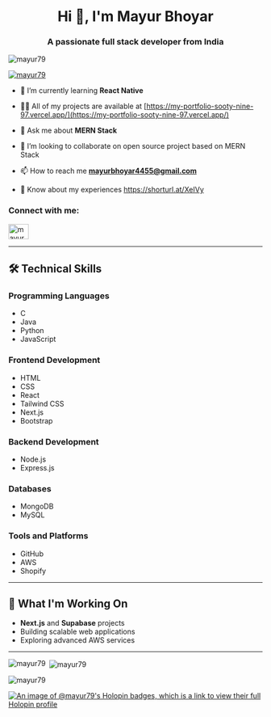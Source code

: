 
###
<h1 align="center">Hi 👋, I'm Mayur Bhoyar</h1>
<h3 align="center">A passionate full stack developer from India</h3>

<p align="left"> <img src="https://komarev.com/ghpvc/?username=mayur79&label=Profile%20views&color=0e75b6&style=flat" alt="mayur79" /> </p>

<p align="left"> <a href="https://github.com/ryo-ma/github-profile-trophy"><img src="https://github-profile-trophy.vercel.app/?username=mayur79" alt="mayur79" /></a> </p>

- 🌱 I’m currently learning **React Native**

- 👨‍💻 All of my projects are available at [https://my-portfolio-sooty-nine-97.vercel.app/](https://my-portfolio-sooty-nine-97.vercel.app/)

- 💬 Ask me about **MERN Stack**
  
- 👯 I’m looking to collaborate on open source project based on MERN Stack
  
- 📫 How to reach me **mayurbhoyar4455@gmail.com**

- 📄 Know about my experiences https://shorturl.at/XeIVy

<h3 align="left">Connect with me:</h3>
<p align="left">
<a href="https://linkedin.com/in/mayurb79" target="blank"><img align="center" src="https://raw.githubusercontent.com/rahuldkjain/github-profile-readme-generator/master/src/images/icons/Social/linked-in-alt.svg" alt="mayurb79" height="30" width="40" /></a>
</p>

<hr>

<h2>🛠️ <strong>Technical Skills</strong></h2>

<h3>Programming Languages</h3>
<ul>
  <li>C</li>
  <li>Java</li>
  <li>Python</li>
  <li>JavaScript</li>
</ul>

<h3>Frontend Development</h3>
<ul>
  <li>HTML</li>
  <li>CSS</li>
  <li>React</li>
  <li>Tailwind CSS</li>
  <li>Next.js</li>
  <li>Bootstrap</li>
</ul>

<h3>Backend Development</h3>
<ul>
  <li>Node.js</li>
  <li>Express.js</li>
</ul>

<h3>Databases</h3>
<ul>
  <li>MongoDB</li>
  <li>MySQL</li>
</ul>

<h3>Tools and Platforms</h3>
<ul>
  <li>GitHub</li>
  <li>AWS</li>
  <li>Shopify</li>
</ul>

<hr>

<h2>🚀 <strong>What I'm Working On</strong></h2>
<ul>
  <li><strong>Next.js</strong> and <strong>Supabase</strong> projects</li>
  <li>Building scalable web applications</li>
  <li>Exploring advanced AWS services</li>
</ul>

<hr>


<p><img align="left" src="https://github-readme-stats.vercel.app/api/top-langs?username=mayur79&show_icons=true&locale=en&layout=compact" alt="mayur79" /></p>

<p>&nbsp;<img align="center" src="https://github-readme-stats.vercel.app/api?username=mayur79&show_icons=true&locale=en" alt="mayur79" /></p>

<p><img align="center" src="https://github-readme-streak-stats.herokuapp.com/?user=mayur79&" alt="mayur79" /></p>

[![An image of @mayur79's Holopin badges, which is a link to view their full Holopin profile](https://holopin.me/mayur79)](https://holopin.io/@mayur79)
